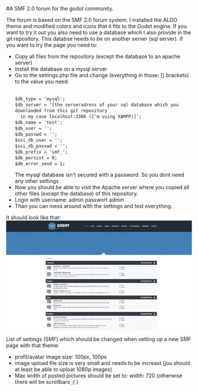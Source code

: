 #A SMF 2.0 forum for the godot community.

The forum is based on the SMF 2.0 forum system.
I installed the ALDO theme and modified colors and icons that it fits to the Godot engine.
If you want to try it out you also need to use a database which I also provide in the git repository.
This databse needs to be on another server (sql server).
if you want to try the page you need to:
- Copy all files from the repository (except the database to an apache server)
- Install the database on a mysql server
- Go to the settings.php file and change (everything in those: [] brackets) to the value you need:
  <pre><code>
  $db_type = 'mysql';
  $db_server = '[the serveradress of your sql database which you downlaoded from this git repository
    in my case localhost:3306 (I'm using XAMPP)]'; 
  $db_name = 'test';
  $db_user = '';
  $db_passwd = '';
  $ssi_db_user = '';
  $ssi_db_passwd = '';
  $db_prefix = 'smf_';
  $db_persist = 0;
  $db_error_send = 1;
  </code></pre>
    The mysql database isn't secured with a password. So you dont need any other settings
- Now you should be able to visit the Apache server where you copied all other files (except the database) of this repository.
- Login with username: admin passwort admin
- Than you can mess around with the settings and test everything. 

It should look like that:
![Image of The Website](https://github.com/toger5/godotdevs-Forum/blob/master/Themes/aldo/images/screnshotpage1.png)

List of settings (SMF) which should be changed when setting up a new SMF page with that theme:
 - profil/avatar image size: 100px, 100px
 - image upload file size is very small and needs to be increast (jou should at least be able to uploat 1080p images)
 - Max width of posted pictures should be set to:    width: 720 (otherwise there will be scrollbars ;( )
